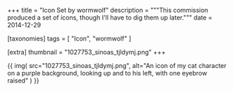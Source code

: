 +++
title = "Icon Set by wormwolf"
description = """This commission produced a set of icons, though I'll have to dig them up later."""
date = 2014-12-29

[taxonomies]
tags = [
    "Icon", "wormwolf"
]

[extra]
thumbnail = "1027753_sinoas_tjldymj.png"
+++

{{
    img(
        src="1027753_sinoas_tjldymj.png",
        alt="An icon of my cat character on a purple background, looking up and to his left, with one eyebrow raised"
    )
}}
